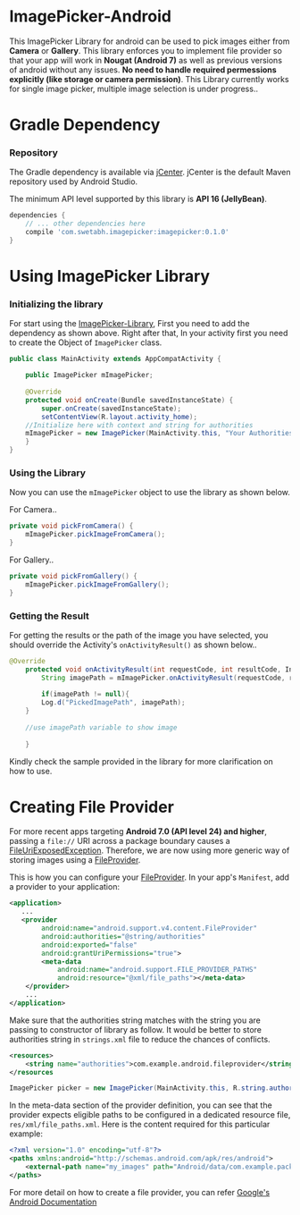 # ImagePicker-Android

This ImagePicker Library for android can be used to pick images either from **Camera** or **Gallery**. This library enforces you to implement file provider so that your app will work in **Nougat (Android 7)** as well as previous versions of android without any issues. **No need to handle required permessions explicitly (like storage or camera permission)**. This Library currently works for single image picker, multiple image selection is under progress..

# Gradle Dependency

### Repository

The Gradle dependency is available via [jCenter](https://bintray.com/swetabh-suman/ImagePicker/imagepicker).
jCenter is the default Maven repository used by Android Studio.

The minimum API level supported by this library is **API 16 (JellyBean)**.

```gradle
dependencies {
	// ... other dependencies here
    compile 'com.swetabh.imagepicker:imagepicker:0.1.0'
}
```
# Using ImagePicker Library

### Initializing the library

For start using the [ImagePicker-Library](https://github.com/developer-swetabh/ImagePicker-Android), First you need to add the dependency as shown above. Right after that, In your activity first you need to create the Object of `ImagePicker` class.

```java
public class MainActivity extends AppCompatActivity {

    public ImagePicker mImagePicker;
    
    @Override
    protected void onCreate(Bundle savedInstanceState) {
        super.onCreate(savedInstanceState);
        setContentView(R.layout.activity_home);
	//Initialize here with context and string for authorities
	mImagePicker = new ImagePicker(MainActivity.this, "Your Authorities String");
    }
}
```

### Using the Library

Now you can use the `mImagePicker` object to use the library as shown below.

For Camera..

```java
private void pickFromCamera() {
	mImagePicker.pickImageFromCamera();
}
```

For Gallery..

```java
private void pickFromGallery() {
	mImagePicker.pickImageFromGallery();
}
```

### Getting the Result

For getting the results or the path of the image you have selected, you should override the Activity's `onActivityResult()` as shown below..

```java
@Override
    protected void onActivityResult(int requestCode, int resultCode, Intent data) {
        String imagePath = mImagePicker.onActivityResult(requestCode, resultCode, data);
        
        if(imagePath != null){
		Log.d("PickedImagePath", imagePath);
	}
	
	//use imagePath variable to show image
	
    }
```

Kindly check the sample provided in the library for more clarification on how to use.

# Creating File Provider

For more recent apps targeting **Android 7.0 (API level 24) and higher**, passing a `file://` URI across a package boundary causes a [FileUriExposedException](https://developer.android.com/reference/android/os/FileUriExposedException.html). Therefore, we are now using more generic way of storing images using a [FileProvider](https://developer.android.com/reference/android/support/v4/content/FileProvider.html).

This is how you can configure your [FileProvider](https://developer.android.com/reference/android/support/v4/content/FileProvider.html). In your app's `Manifest`, add a provider to your application:

```xml
<application>
   ...
   <provider
        android:name="android.support.v4.content.FileProvider"
        android:authorities="@string/authorities"
        android:exported="false"
        android:grantUriPermissions="true">
        <meta-data
            android:name="android.support.FILE_PROVIDER_PATHS"
            android:resource="@xml/file_paths"></meta-data>
    </provider>
    ...
</application>
```

Make sure that the authorities string matches with the string you are passing to constructor of library as follow. It would be better to store authorities string in `strings.xml` file to reduce the chances of conflicts. 

```xml
<resources>
    <string name="authorities">com.example.android.fileprovider</string>
</resources
```

```java
ImagePicker picker = new ImagePicker(MainActivity.this, R.string.authorities);
```

In the meta-data section of the provider definition, you can see that the provider expects eligible paths to be configured in a dedicated resource file, `res/xml/file_paths.xml`. Here is the content required for this particular example:

```xml
<?xml version="1.0" encoding="utf-8"?>
<paths xmlns:android="http://schemas.android.com/apk/res/android">
    <external-path name="my_images" path="Android/data/com.example.package.name/files/Pictures" />
</paths>
```

For more detail on how to create a file provider, you can refer [Google's Android Documentation](https://developer.android.com/reference/android/support/v4/content/FileProvider.html)
